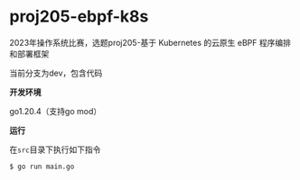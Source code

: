 # proj205-ebpf-k8s
2023年操作系统比赛，选题proj205-基于 Kubernetes 的云原生 eBPF 程序编排和部署框架

当前分支为dev，包含代码

**开发环境**

 go1.20.4（支持go mod）

**运行**

在`src`目录下执行如下指令

```bash
$ go run main.go
```
